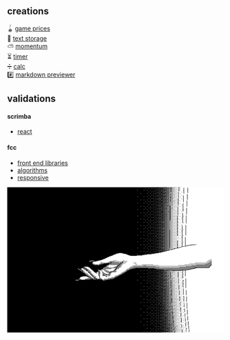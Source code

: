 ## creations

🪀 [game prices](https://chipper-froyo-bd2665.netlify.app/)  
📒 [text storage](https://lt-text-exchanger.herokuapp.com/)  
⛅ [momentum](https://lt-momentum-clone.netlify.app/)  
⏳ [timer](https://lt-fcc-timer.netlify.app/)  
➗ [calc](https://lt-fcc-js-calc.netlify.app/)  
#️⃣ [markdown previewer](https://lt-fcc-mark-p.netlify.app/)  

## validations

#### scrimba

- [react](https://scrimba.com/certificate/uqREz7U9/greact)  
#### fcc

- [front end libraries](https://www.freecodecamp.org/certification/altsep/front-end-development-libraries) 
- [algorithms](https://www.freecodecamp.org/certification/altsep/javascript-algorithms-and-data-structures) 
- [responsive](https://www.freecodecamp.org/certification/altsep/responsive-web-design)  

![(c) unomoralez](unomoralez-beckon.gif)
